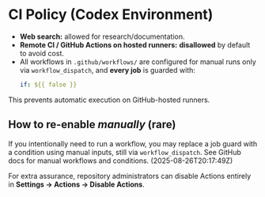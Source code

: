# CI Policy (Codex Environment)

- **Web search:** allowed for research/documentation.
- **Remote CI / GitHub Actions on hosted runners:** **disallowed** by default to avoid cost.
- All workflows in `.github/workflows/` are configured for manual runs only via `workflow_dispatch`, and **every job** is guarded with:
  ```yaml
  if: ${{ false }}
  ```

This prevents automatic execution on GitHub-hosted runners.

## How to re-enable *manually* (rare)

If you intentionally need to run a workflow, you may replace a job guard with a condition using manual inputs, still via `workflow_dispatch`. See GitHub docs for manual workflows and conditions. (2025-08-26T20:17:49Z)

For extra assurance, repository administrators can disable Actions entirely in **Settings → Actions → Disable Actions**.

